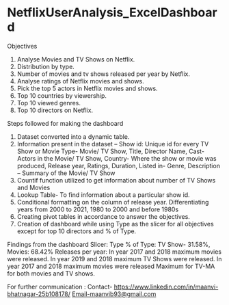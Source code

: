 # NetflixUserAnalysis_ExcelDashboard
Objectives 
1. Analyse Movies and TV Shows on Netflix.
 2. Distribution by type. 
3. Number of movies and tv shows released per year by Netflix. 
4. Analyse ratings of Netflix movies and shows. 
5. Pick the top 5 actors in Netflix movies and shows. 
6. Top 10 countries by viewership. 
7. Top 10 viewed genres. 
8. Top 10 directors on Netflix.

Steps followed for making the dashboard 
1.	Dataset converted into a dynamic table. 
2.	Information present in the dataset – Show id: Unique id for every TV Show or Movie
Type- Movie/ TV Show, Title, Director Name, Cast-Actors in the Movie/ TV Show, Country- Where the show or movie was produced, Release year, Ratings, Duration, Listed in- Genre, Description – Summary of the Movie/ TV Show
3.	Countif function utilized to get information about number of TV Shows and Movies 
4.	Lookup Table- To find information about a particular show id.
5.	Conditional formatting on the column of release year. Differentiating years from 2000 to 2021, 1980 to 2000 and before 1980s
6.	Creating pivot tables in accordance to answer the objectives.
7.	Creation of dashboard while using Type as the slicer for all objectives except for top 10 directors and % of Type.

Findings from the dashboard 
Slicer: Type
% of Type: TV Show- 31.58%, Movies: 68.42%
Releases per year:  In year 2017 and 2018 maximum movies were released. In year 2019 and 2018 maximum TV Shows were released.
In year 2017 and 2018 maximum movies were released Maximum for TV-MA for both movies and TV shows.

For further communication :
Contact- https://www.linkedin.com/in/maanvi-bhatnagar-25b108178/
Email-maanvib93@gmail.com

